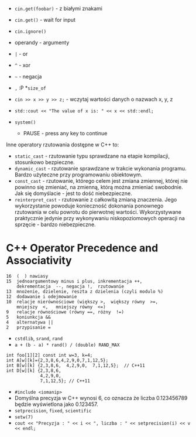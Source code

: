 * `cin.get(foobar)` - z białymi znakami
* `cin.get()` - wait for input
* `cin.ignore()`
* operandy - argumenty

* `|` - or
* `^` - xor
* `~` - negacja
* `,` :P
*`size_of`


* `cin >> x >> y >> z;` - wczytaj wartości danych o nazwach x, y, z
* `std::cout << "The value of x is: " << x << std::endl;`


* `system()`
  * PAUSE - press any key to continue

Inne operatory rzutowania dostępne w C++ to:
* `static_cast` - rzutowanie typu sprawdzane na etapie kompilacji, stosunkowo
  bezpieczne.
* `dynamic_cast` - rzutowanie sprawdzane w trakcie wykonania programu. Bardzo
  użyteczne przy programowaniu obiektowym.
* `const_cast` - rzutowanie, którego celem jest zmiana zmiennej, której nie
  powinno się zmieniać, na zmienną, którą można zmieniać swobodnie. Jak się
  domyślacie - jest to dość niebezpieczne.
* `reinterpret_cast` - rzutowanie z całkowitą zmianą znaczenia. Jego
  wykorzystanie powoduje konieczność dokonania ponownego rzutowania w celu
  powrotu do pierwotnej wartości. Wykorzystywane praktycznie jedynie przy
  wykonywaniu niskopoziomowych operacji na sprzęcie - bardzo niebezpieczne.

# C++ Operator Precedence and Associativity

```
16 	(  ) nawiasy
15 	jednoargumentowy minus i plus, inkrementacja ++,
    dekrementacja  --, negacja !,  rzutowanie
13 	mnożenie, dzielenie, reszta z dzielenia (czyli modulo %)
12 	dodawanie i odejmowanie
10 	relacje nierównościowe (większy >,  większy równy  >=,
    mniejszy  <,   mniejszy równy  <=)
9 	relacje równościowe (równy ==, różny  !=)
5 	koniunkcja &&
4 	alternatywa ||
2 	przypisanie =
```

* `cstdlib`, `srand`, `rand`
* `a + (b - a) * rand() / (double) RAND_MAX`

```
int foo[1][2] const int w=3, k=4;
int A[w][k]={2,3,8,6,4,2,9,0,7,1,12,5};
int B[w][k] {2,3,8,6,  4,2,9,0,  7,1,12,5};  // C++11
int D[w][k] {2,3,8,6,
             4,2,9,0,
             7,1,12,5}; // C++11
```

* `#include <iomanip>`
* Domyślna precyzja w C++ wynosi 6, co oznacza że liczba 0.123456789 będzie
wyświetlona jako 0.123457.
* `setprecision`, `fixed`, `scientific`
* `setw(7)`
* `cout << "Precyzja : " << i << ", liczba : " << setprecision(i) << v << endl;`
